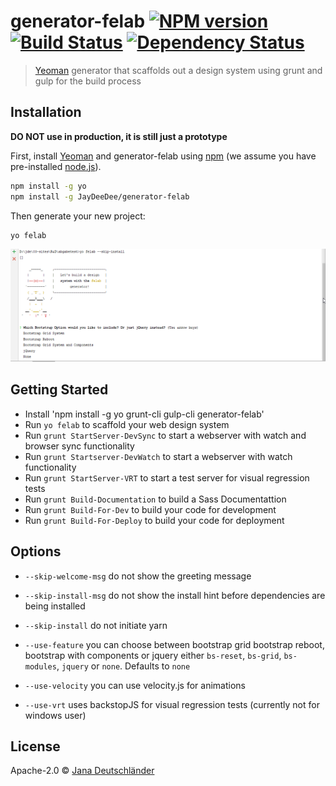 # generator-felab [![NPM version][npm-image]][npm-url] [![Build Status][travis-image]][travis-url] [![Dependency Status][daviddm-image]][daviddm-url]
> 
> [Yeoman](http://yeoman.io) generator that scaffolds out a design system using grunt and gulp for the build process
## Installation

**DO NOT use in production, it is still just a prototype**

First, install [Yeoman](http://yeoman.io) and generator-felab using [npm](https://www.npmjs.com/) (we assume you have pre-installed [node.js](https://nodejs.org/)).

```bash
npm install -g yo
npm install -g JayDeeDee/generator-felab
```

Then generate your new project:

```bash
yo felab
```

![](screenshot.png)

## Getting Started
- Install 'npm install -g yo grunt-cli gulp-cli generator-felab'
- Run `yo felab` to scaffold your web design system
- Run `grunt StartServer-DevSync` to start a webserver with watch and browser sync functionality
- Run `grunt Startserver-DevWatch` to start a webserver with watch functionality
- Run `grunt StartServer-VRT` to start a test server for visual regression tests
- Run `grunt Build-Documentation` to build a Sass Documentattion
- Run `grunt Build-For-Dev` to build your code for development
- Run `grunt Build-For-Deploy` to build your code for deployment

## Options
-  `--skip-welcome-msg` do not show the greeting message
-  `--skip-install-msg` do not show the install hint before dependencies are being installed 


- `--skip-install` do not initiate yarn 


- `--use-feature` you can choose between bootstrap grid bootstrap reboot, bootstrap with components or jquery
either `bs-reset`, `bs-grid`, `bs-modules`, `jquery` or `none`. Defaults to `none`
- `--use-velocity` you can use velocity.js for animations
- `--use-vrt` uses backstopJS for visual regression tests (currently not for windows user)

## License

Apache-2.0 © [Jana Deutschländer]()


[npm-image]: https://badge.fury.io/js/generator-felab.svg
[npm-url]: https://npmjs.org/package/generator-felab
[travis-image]: https://travis-ci.org/JayDeeDee/generator-felab.svg?branch=master
[travis-url]: https://travis-ci.org/JayDeeDee/generator-felab
[daviddm-image]: https://david-dm.org/JayDeeDee/generator-felab.svg?theme=shields.io
[daviddm-url]: https://david-dm.org/JayDeeDee/generator-felab
